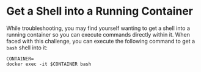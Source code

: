 # Get a Shell into a Running Container

While troubleshooting, you may find yourself wanting to get a shell into a running container so you can execute commands directly within it. When faced with this challenge, you can execute the following command to get a `bash` shell into it:

```shell script
CONTAINER=
docker exec -it $CONTAINER bash
```
